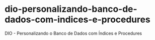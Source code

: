 # dio-personalizando-banco-de-dados-com-indices-e-procedures
DIO - Personalizando o Banco de Dados com Índices e Procedures
